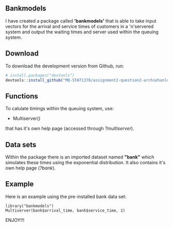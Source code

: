 ## Bankmodels

I have created a package called **'bankmodels'** that is able to take input vectors for the arrival and service times of customers 
in a 'n'servered system and output the waiting times and server used within the queuing system. 

## Download

To download the development version from Github, run:

``` r
# install.packages("devtools")
devtools::install_github("MQ-STAT1378/assignment2-question2-archiehanlon")
```

## Functions

To calulate timings within the queuing system, use:

- Multiserver()

that has it's own help page (accessed through *?multiserver*).

## Data sets

Within the package there is an imported dataset named **"bank"** which simulates these times using the exponential distribution. It
also contains it's own help page (*?bank*).

## Example

Here is an example using the pre-installed bank data set:

```
library("bankmodels")
Multiserver(bank$arrival_time, bank$service_time, 1)
```

ENJOY!!!
